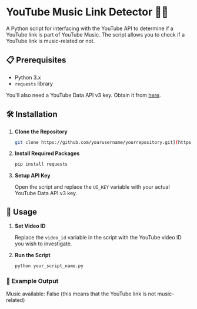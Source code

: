 # YouTube Music Link Detector 🎵🦉

A Python script for interfacing with the YouTube API to determine if a YouTube link is part of YouTube Music. The script allows you to check if a YouTube link is music-related or not.

## 📋 Prerequisites

- Python 3.x
- `requests` library

You'll also need a YouTube Data API v3 key. Obtain it from [here](https://developers.google.com/youtube/registering_an_application).

## 🛠️ Installation

1. **Clone the Repository**
    ```bash
    git clone https://github.com/yourusername/yourrepository.git](https://github.com/netistul/youtube-music.git
    ```
   
2. **Install Required Packages**
    ```bash
    pip install requests
    ```

3. **Setup API Key**

    Open the script and replace the `UI_KEY` variable with your actual YouTube Data API v3 key.

## 🚀 Usage

1. **Set Video ID**

    Replace the `video_id` variable in the script with the YouTube video ID you wish to investigate.

2. **Run the Script**
    ```bash
    python your_script_name.py
    ```

### 📄 Example Output
Music available: False (this means that the YouTube link is not music-related)
